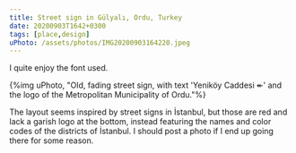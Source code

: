 ```yaml
---
title: Street sign in Gülyalı, Ordu, Turkey
date: 20200903T1642+0300
tags: [place,design]
uPhoto: /assets/photos/IMG20200903164220.jpeg
---
```


I quite enjoy the font used.

<!-- endexcerpt -->

{%img uPhoto, 
  "Old, fading street sign, with text 'Yeniköy Caddesi ↞' and the logo of the Metropolitan Municipality of Ordu."%}

The layout seems inspired by street signs in İstanbul, but those are red and lack a garish logo at the bottom, instead featuring the names and color codes of the districts of İstanbul. I should post a photo if I end up going there for some reason.
